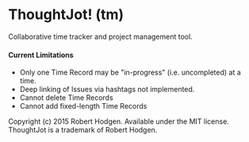 # ThoughtJot! (tm)
Collaborative time tracker and project management tool.

#### Current Limitations
- Only one Time Record may be "in-progress" (i.e. uncompleted) at a time.
- Deep linking of Issues via hashtags not implemented.
- Cannot delete Time Records
- Cannot add fixed-length Time Records

Copyright (c) 2015 Robert Hodgen. Available under the MIT license.
ThoughtJot is a trademark of Robert Hodgen.
